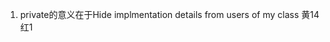 1. private的意义在于Hide implmentation details from users of my class
黄14红1
<!--stackedit_data:
eyJoaXN0b3J5IjpbMTY2NTg4OTc2NCwtNTAwNjc4OTJdfQ==
-->